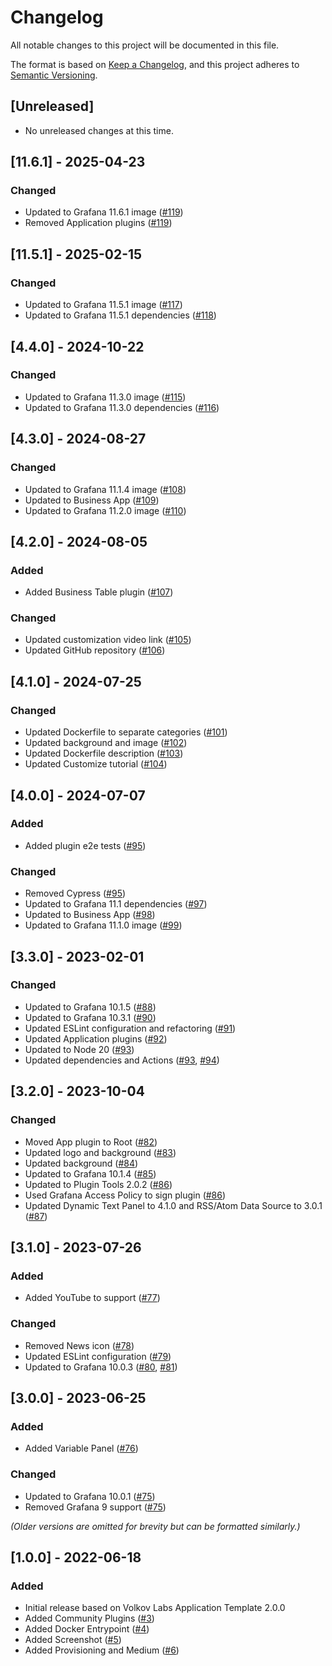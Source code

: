 # Changelog

All notable changes to this project will be documented in this file.

The format is based on [Keep a Changelog](https://keepachangelog.com/en/1.0.0/), and this project adheres to [Semantic Versioning](https://semver.org/spec/v2.0.0.html).

## [Unreleased]

- No unreleased changes at this time.

## [11.6.1] - 2025-04-23

### Changed

- Updated to Grafana 11.6.1 image ([#119](https://github.com/user/business-app/pull/119))
- Removed Application plugins ([#119](https://github.com/user/business-app/pull/119))

## [11.5.1] - 2025-02-15

### Changed

- Updated to Grafana 11.5.1 image ([#117](https://github.com/user/business-app/pull/117))
- Updated to Grafana 11.5.1 dependencies ([#118](https://github.com/user/business-app/pull/118))

## [4.4.0] - 2024-10-22

### Changed

- Updated to Grafana 11.3.0 image ([#115](https://github.com/user/business-app/pull/115))
- Updated to Grafana 11.3.0 dependencies ([#116](https://github.com/user/business-app/pull/116))

## [4.3.0] - 2024-08-27

### Changed

- Updated to Grafana 11.1.4 image ([#108](https://github.com/user/business-app/pull/108))
- Updated to Business App ([#109](https://github.com/user/business-app/pull/109))
- Updated to Grafana 11.2.0 image ([#110](https://github.com/user/business-app/pull/110))

## [4.2.0] - 2024-08-05

### Added

- Added Business Table plugin ([#107](https://github.com/user/business-app/pull/107))

### Changed

- Updated customization video link ([#105](https://github.com/user/business-app/pull/105))
- Updated GitHub repository ([#106](https://github.com/user/business-app/pull/106))

## [4.1.0] - 2024-07-25

### Changed

- Updated Dockerfile to separate categories ([#101](https://github.com/user/business-app/pull/101))
- Updated background and image ([#102](https://github.com/user/business-app/pull/102))
- Updated Dockerfile description ([#103](https://github.com/user/business-app/pull/103))
- Updated Customize tutorial ([#104](https://github.com/user/business-app/pull/104))

## [4.0.0] - 2024-07-07

### Added

- Added plugin e2e tests ([#95](https://github.com/user/business-app/pull/95))

### Changed

- Removed Cypress ([#95](https://github.com/user/business-app/pull/95))
- Updated to Grafana 11.1 dependencies ([#97](https://github.com/user/business-app/pull/97))
- Updated to Business App ([#98](https://github.com/user/business-app/pull/98))
- Updated to Grafana 11.1.0 image ([#99](https://github.com/user/business-app/pull/99))

## [3.3.0] - 2023-02-01

### Changed

- Updated to Grafana 10.1.5 ([#88](https://github.com/user/business-app/pull/88))
- Updated to Grafana 10.3.1 ([#90](https://github.com/user/business-app/pull/90))
- Updated ESLint configuration and refactoring ([#91](https://github.com/user/business-app/pull/91))
- Updated Application plugins ([#92](https://github.com/user/business-app/pull/92))
- Updated to Node 20 ([#93](https://github.com/user/business-app/pull/93))
- Updated dependencies and Actions ([#93](https://github.com/user/business-app/pull/93), [#94](https://github.com/user/business-app/pull/94))

## [3.2.0] - 2023-10-04

### Changed

- Moved App plugin to Root ([#82](https://github.com/user/business-app/pull/82))
- Updated logo and background ([#83](https://github.com/user/business-app/pull/83))
- Updated background ([#84](https://github.com/user/business-app/pull/84))
- Updated to Grafana 10.1.4 ([#85](https://github.com/user/business-app/pull/85))
- Updated to Plugin Tools 2.0.2 ([#86](https://github.com/user/business-app/pull/86))
- Used Grafana Access Policy to sign plugin ([#86](https://github.com/user/business-app/pull/86))
- Updated Dynamic Text Panel to 4.1.0 and RSS/Atom Data Source to 3.0.1 ([#87](https://github.com/user/business-app/pull/87))

## [3.1.0] - 2023-07-26

### Added

- Added YouTube to support ([#77](https://github.com/user/business-app/pull/77))

### Changed

- Removed News icon ([#78](https://github.com/user/business-app/pull/78))
- Updated ESLint configuration ([#79](https://github.com/user/business-app/pull/79))
- Updated to Grafana 10.0.3 ([#80](https://github.com/user/business-app/pull/80), [#81](https://github.com/user/business-app/pull/81))

## [3.0.0] - 2023-06-25

### Added

- Added Variable Panel ([#76](https://github.com/user/business-app/pull/76))

### Changed

- Updated to Grafana 10.0.1 ([#75](https://github.com/user/business-app/pull/75))
- Removed Grafana 9 support ([#75](https://github.com/user/business-app/pull/75))

_(Older versions are omitted for brevity but can be formatted similarly.)_

## [1.0.0] - 2022-06-18

### Added

- Initial release based on Volkov Labs Application Template 2.0.0
- Added Community Plugins ([#3](https://github.com/user/business-app/pull/3))
- Added Docker Entrypoint ([#4](https://github.com/user/business-app/pull/4))
- Added Screenshot ([#5](https://github.com/user/business-app/pull/5))
- Added Provisioning and Medium ([#6](https://github.com/user/business-app/pull/6))
